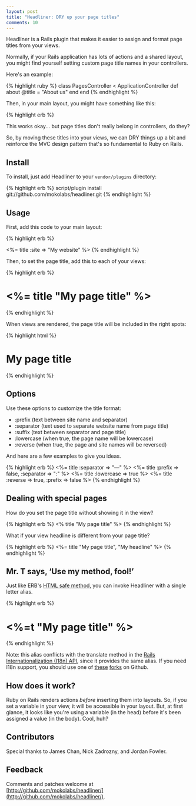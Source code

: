 ```yaml
--- 
layout: post
title: "Headliner: DRY up your page titles"
comments: 10
---
```

Headliner is a Rails plugin that makes it easier to assign and format page titles from your views.

Normally, if your Rails application has lots of actions and a shared layout, you might find yourself setting custom page title names in your controllers.

Here's an example:

{% highlight ruby %}
class PagesController < ApplicationController
  def about
    @title = "About us"
  end
end
{% endhighlight %}

Then, in your main layout, you might have something like this:

{% highlight erb %}
<head>
<title>My website<% if @title %>: <%= @title %><% end %></title>
</head
{% endhighlight %}

This works okay... but page titles don't really belong in controllers, do they?

So, by moving these titles into your views, we can DRY things up a bit and reinforce the MVC design pattern that's so fundamental to Ruby on Rails.


##  Install

To install, just add Headliner to your `vendor/plugins` directory:

{% highlight erb %}
script/plugin install git://github.com/mokolabs/headliner.git
{% endhighlight %}


## Usage

First, add this code to your main layout:

{% highlight erb %}
<head>
<%= title :site => "My website" %>
</head>
{% endhighlight %}

Then, to set the page title, add this to each of your views:

{% highlight erb %}
<h1><%= title "My page title" %></h1>
{% endhighlight %}

When views are rendered, the page title will be included in the right spots:

{% highlight html %}
<head>
<title>My website | My page title</title>
</head>
<body>
<h1>My page title</h1>
</body>
{% endhighlight %}


## Options

Use these options to customize the title format:

+ :prefix (text between site name and separator)
+ :separator (text used to separate website name from page title)
+ :suffix (text between separator and page title)
+ :lowercase (when true, the page name will be lowercase)
+ :reverse (when true, the page and site names will be reversed)

And here are a few examples to give you ideas.

{% highlight erb %}
<%= title :separator => "&mdash;" %>
<%= title :prefix => false, :separator => ":" %>
<%= title :lowercase => true %>
<%= title :reverse => true, :prefix => false %>
{% endhighlight %}


## Dealing with special pages

How do you set the page title without showing it in the view?

{% highlight erb %}
<% title "My page title" %>
{% endhighlight %}

What if your view headline is different from your page title?

{% highlight erb %}
<%= title "My page title", "My headline" %>
{% endhighlight %}


## Mr. T says, ‘Use my method, fool!’

Just like ERB's [HTML safe method](http://www.ruby-doc.org/stdlib/libdoc/erb/rdoc/), you can invoke Headliner with a single letter alias.

{% highlight erb %}
<h1><%=t "My page title" %></h1>
{% endhighlight %}

Note: this alias conflicts with the translate method in the [Rails Internationalization (I18n) API](http://guides.rubyonrails.org/i18n.html), since it provides the same alias. If you need I18n support, you should use one of [these](http://github.com/nivanson/headliner) [forks](http://github.com/galfert/headliner) on Github.


## How does it work?

Ruby on Rails renders actions *before* inserting them into layouts. So, if you set a variable in your view, it will be accessible in your layout. But, at first glance, it looks like you're using a variable (in the head) before it's been assigned a value (in the body). Cool, huh?


## Contributors

Special thanks to James Chan, Nick Zadrozny, and Jordan Fowler.


## Feedback

Comments and patches welcome at [http://github.com/mokolabs/headliner/](http://github.com/mokolabs/headliner/).
